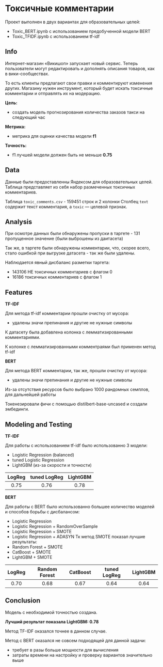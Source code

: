 # Токсичные комментарии

Проект выполнен в двух вариантах для образовательных целей:
- Toxic_BERT.ipynb с использованием предобученной модели BERT
- Toxic_TFIDF.ipynb с использованием tf-idf

## **Info**
Интернет-магазин «Викишоп» запускает новый сервис. Теперь пользователи могут редактировать и дополнять описания товаров, как в вики-сообществах. 

То есть клиенты предлагают свои правки и комментируют изменения других. Магазину нужен инструмент, который будет искать токсичные комментарии и отправлять их на модерацию. 

**Цель:**
- создать модель прогнозирования количества заказов такси на следующий час

**Метрика:**
- метрика для оценки качества модели **f1**

**Точность:**
- f1 лучшей модели должен быть не меньше **0.75**


## **Data**

Данные были предоставленны Яндексом для образовательных целей. 
Таблица представляет из себя набор размеченных токсичных комментариев.

Таблица `toxic_comments.csv` - 159451 строк и 2 колонки
Столбец `text` содержит текст комментария, а `toxic` — целевой признак.

## **Analysis** 

При осмотре данных были обнаружены пропуски в таргете - 131 пропущенное значение (были выброшены из даитасета)

Так же, в таргете были обнаружены комментарии, что, скорее всего, стало ошибкой при выгрузке датасета - так же были удалены.

Наблюдается явный дисбаланс разметки таргета:
- 143106 НЕ токсичных комментариев с флагом 0
- 16186 токсичных комментариев с флагом 1

## **Features** 

**TF-IDF**

Для метода tf-idf комментарии прошли очистку от мусора:
- удалены значи препинания и другие не нужные символы

К датасету была добавлена колонка с лемматизированными комментариями.

К колонке с лемматизированными комментраями был применен метод tf-idf

**BERT**

Для метода BERT комментарии, так же, прошли очистку от мусора:
- удалены значи препинания и другие не нужные символы

Из-за отсутствия ресурсов было выбрано 1000 рандомных семплов, для дальнейшей работы

Токенезировали фичи с помощью distilbert-base-uncased и создали эмбединги.


## **Modeling and Testing**

**TF-IDF**

Для работы с использованием tf-idf было использованно 3 модели:
- Logistic Regression (balanced)
- tuned Logistic Regression
- LightGBM (из-за скорости и точности)

| LogReg | tuned LogReg | LightGBM |
|:---:|:---:|:---:|
| 0.75 | 0.76 | 0.78 | 

**BERT**

Для работы с BERT было использованно большее количество моделей и способов борьбы с дисбалансом:
- Logistic Regression
- Logistic Regression + RandomOverSample
- Logistic Regression + SMOTE
- Logistic Regression + ADASYN
Тк метод SMOTE показал лучшие результаты:
- Random Forest + SMOTE
- CatBoost + SMOTE
- LightGBM + SMOTE

| LogReg | Random Forest | CatBoost | tuned LogReg | LightGBM |
|:---:|:---:|:---:|:---:|:---:|
| 0.70 | 0.68 | 0.67 | 0.64 | 0.64 |


## **Conclusion**

Модель с необходимой точностью создана.

**Лучший результат показала LightGBM: 0.78**

Метод TF-IDF оказался точнее в данном случае.

Метод с BERT оказался не совсем подходящей для данной задачи:
- требует в разы больше мощности для вычисления
- затраты времени на настройку и проверку вариантов значительно выше



